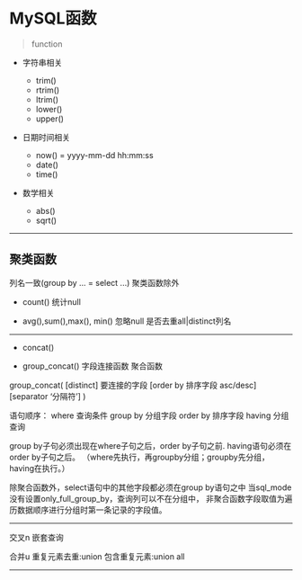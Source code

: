 # MySQL函数
> function

- 字符串相关
    - trim()
    - rtrim()
    - ltrim()
    - lower()
    - upper()

- 日期时间相关
    - now() = yyyy-mm-dd hh:mm:ss
    - date()
    - time()

- 数学相关
    - abs()
    - sqrt()

---
## 聚类函数
列名一致(group by ... = select ...) 聚类函数除外
- count() 统计null

- avg(),sum(),max(), min() 忽略null  是否去重all|distinct列名


---
- concat()

- group_concat() 字段连接函数 聚合函数


group_concat( [distinct] 要连接的字段 [order by 排序字段 asc/desc] [separator ‘分隔符’] )

语句顺序：
where 查询条件 group by 分组字段 order by 排序字段 having 分组查询


group by子句必须出现在where子句之后，order by子句之前. having语句必须在order by子句之后。
（where先执行，再groupby分组；groupby先分组，having在执行。）


除聚合函数外，select语句中的其他字段都必须在group by语句之中
当sql_mode没有设置only_full_group_by，查询列可以不在分组中，
非聚合函数字段取值为遍历数据顺序进行分组时第一条记录的字段值。

---



交叉n
嵌套查询

合并u
重复元素去重:union
包含重复元素:union all

---


